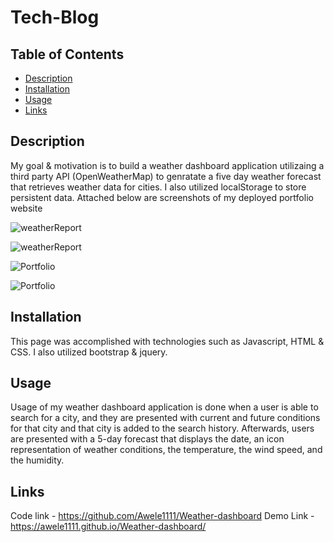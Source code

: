 # Tech-Blog

## Table of Contents

- [Description](#description)
- [Installation](#installation)
- [Usage](#usage)
- [Links](#links)

## Description


My goal & motivation is to build a weather dashboard application utilizaing a third party API (OpenWeatherMap)  to genratate a five day weather forecast that retrieves weather data for cities. I also utilized localStorage to store persistent data. 
Attached below are screenshots of my deployed portfolio website

![weatherReport](assets/Readme1.png)

![weatherReport](assets/Readme2.png)

![Portfolio](images/Readme3.png)

![Portfolio](images/Readme4.png)


## Installation

This page was accomplished with technologies such as Javascript, HTML & CSS. I also utilized bootstrap & jquery.

## Usage
 Usage of my weather dashboard application is done when a user is able to search for a city, and they are presented with current and future conditions for that city and that city is added to the search history. Afterwards, users are presented with a 5-day forecast that displays the date, an icon representation of weather conditions, the temperature, the wind speed, and the humidity.

 ## Links

 Code link - https://github.com/Awele1111/Weather-dashboard
 Demo Link - https://awele1111.github.io/Weather-dashboard/